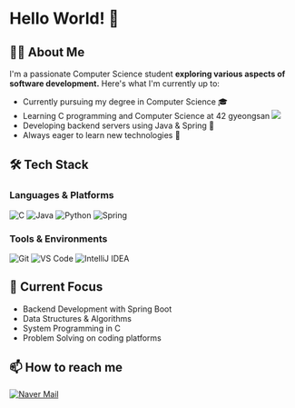 # Hello World! 👋

## 👨‍💻 About Me

I'm a passionate Computer Science student **exploring various aspects of software development.** Here's what I'm currently up to:

- Currently pursuing my degree in Computer Science 🎓
- Learning C programming and Computer Science at 42 gyeongsan <img src="https://img.shields.io/badge/-000000?style=flat-square&logo=42&logoColor=white"/>
- Developing backend servers using Java & Spring 🚀
- Always eager to learn new technologies 🌱 
<!--- 🧠 Solving coding challenges and algorithms with Python-->

## 🛠 Tech Stack

### Languages & Platforms
![C](https://img.shields.io/badge/C-00599C?style=for-the-badge&logo=c&logoColor=white)
![Java](https://img.shields.io/badge/Java-ED8B00?style=for-the-badge&logo=openjdk&logoColor=white)
![Python](https://img.shields.io/badge/Python-3776AB?style=for-the-badge&logo=python&logoColor=white)
![Spring](https://img.shields.io/badge/Spring-6DB33F?style=for-the-badge&logo=spring&logoColor=white)

### Tools & Environments
![Git](https://img.shields.io/badge/GIT-E44C30?style=for-the-badge&logo=git&logoColor=white)
![VS Code](https://img.shields.io/badge/VSCode-0078D4?style=for-the-badge&logo=visual%20studio%20code&logoColor=white)
![IntelliJ IDEA](https://img.shields.io/badge/IntelliJ_IDEA-000000.svg?style=for-the-badge&logo=intellij-idea&logoColor=white)

## 🌟 Current Focus
- Backend Development with Spring Boot
- Data Structures & Algorithms
- System Programming in C
- Problem Solving on coding platforms

## 📫 How to reach me
[![Naver Mail](https://img.shields.io/badge/sunnybikers@naver.com-03C75A?style=for-the-badge&logo=Naver&logoColor=white)](mailto:sunnybikers@naver.com)


<!--
- 🔭 I’m currently working on ...
- 🌱 I’m currently learning ...
- 👯 I’m looking to collaborate on ...
- 🤔 I’m looking for help with ...
- 💬 Ask me about ...
- 📫 How to reach me: ...
- 😄 Pronouns: ...
- ⚡ Fun fact: ...
-->
